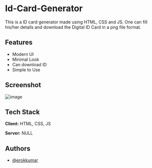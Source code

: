 
# Id-Card-Generator

This is a ID card generator made using HTML, CSS and JS. One can fill his/her details and download the Digital ID Card in a png file format.
## Features

- Modern UI
- Minimal Look
- Can download ID
- Simple to Use


## Screenshot

![image](https://github.com/erokkumar/Id-Card-Generator/assets/101036004/6d8d9cda-68d1-44d9-93fc-86d17cb09c9a)


## Tech Stack

**Client:** HTML, CSS, JS

**Server:** NULL


## Authors

- [@erokkumar](https://www.github.com/erokkumar)

